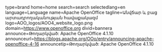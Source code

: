 type=brand
home=home
search=search
selectedlang=en
language=Language
name=Apache OpenOffice
tagline=Անվճար և բաց արտադրողականության հավաքակազմ
logo=AOO_logos/AOO4_website_logo.png
domain=https://www.openoffice.org
divid=bannera
announce=Թողարկված: Apache OpenOffice 4.1.10
announceurl=https://blogs.apache.org/OOo/entry/announcing-apache-openoffice-4-16
announcetip=Թողարկված: Apache OpenOffice 4.1.10
~~~~~~
